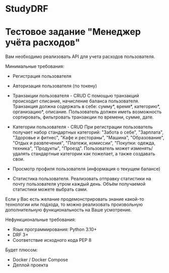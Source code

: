 # StudyDRF
 # Тестовое задание "Менеджер учёта расходов"   
Вам необходимо реализовать API для учета расходов пользователя.   

Минимальные требования:   
- Регистрация пользователя   
- Авторизация пользователя (по токену)   
- Транзакции пользователя - CRUD
С помощью транзакций происходит списание, начисление баланса пользователя.
Транзакция должна содержать в себе: сумму\*, время\*, категорию\*, организацию\*, описание.
Пользователь должен иметь возможность сортировать, фильтровать транзакции по времени, сумме, дате.
   
- Категории пользователя - CRUD
При регистрации пользователь получает набор стандартных категорий:
"Забота о себе", "Зарплата", "Здоровье и фитнес", "Кафе и рестораны", "Машина", "Образование", "Отдых и развлечения", "Платежи, комиссии", "Покупки: одежда, техника", "Продукты", "Проезд".
Пользователь может изменять/удалять стандартные категории как пожелает, а также создавать свои.   
- Просмотр профиля пользователя (информация о текущем балансе)   
- Статистика пользователя.
Реализовать отправку статистики на почту пользователя утром каждый день.
Объём получаемой статистики можете выбрать сами.   
   
   
Если у Вас есть желание продемонстрировать знание какой-то технологии или подхода, то можно реализовать произвольную дополнительную функциональность на Ваше усмотрение.   
   
Нефункциональные требования:   
- Язык программирования: Python 3.10+   
- DRF 3+   
- Соответствие исходного кода PEP 8   
   
   
Будет плюсом:   
- Docker / Docker Compose   
- Деплой проекта   

